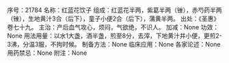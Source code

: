 序号：21784
名称：红蓝花饮子
组成：红蓝花半两，紫葛半两（锉），赤芍药半两（锉），生地黄汁3合（后下），童子小便2合（后下），蒲黄半两。
出处：《圣惠》卷七十九。
主治：产后血气攻心，烦闷，气欲绝，不识人。
加减：None
功效：None
用法用量：以水1大盏，酒半盏，煎至8分，去滓，下地黄汁并小便，更煎2-3沸，分温3服，不拘时候。
制备方法：None
临床应用：None
各家论述：None
用药禁忌：None
附注：None
